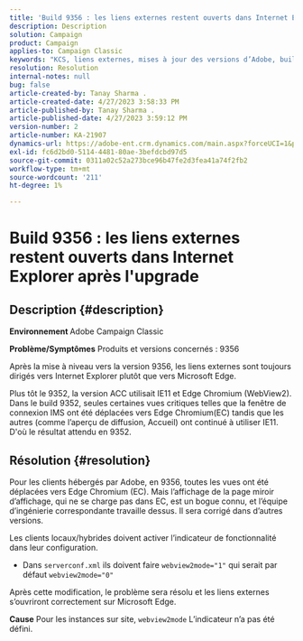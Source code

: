 ```yaml
---
title: 'Build 9356 : les liens externes restent ouverts dans Internet Explorer après la mise à niveau'
description: Description
solution: Campaign
product: Campaign
applies-to: Campaign Classic
keywords: "KCS, liens externes, mises à jour des versions d’Adobe, build 9356, Adobe Build Updates"
resolution: Resolution
internal-notes: null
bug: false
article-created-by: Tanay Sharma .
article-created-date: 4/27/2023 3:58:33 PM
article-published-by: Tanay Sharma .
article-published-date: 4/27/2023 3:59:12 PM
version-number: 2
article-number: KA-21907
dynamics-url: https://adobe-ent.crm.dynamics.com/main.aspx?forceUCI=1&pagetype=entityrecord&etn=knowledgearticle&id=d3937e56-14e5-ed11-a7c7-6045bd0061cb
exl-id: fc6d2bd0-5114-4481-80ae-3befdcbd97d5
source-git-commit: 0311a02c52a273bce96b47fe2d3fea41a74f2fb2
workflow-type: tm+mt
source-wordcount: '211'
ht-degree: 1%

---
```


# Build 9356 : les liens externes restent ouverts dans Internet Explorer après l&#39;upgrade

## Description {#description}

<b>Environnement </b>
Adobe Campaign Classic

<b>Problème/Symptômes</b>
Produits et versions concernés : 9356

Après la mise à niveau vers la version 9356, les liens externes sont toujours dirigés vers Internet Explorer plutôt que vers Microsoft Edge.

Plus tôt le 9352, la version ACC utilisait IE11 et Edge Chromium (WebView2). Dans le build 9352, seules certaines vues critiques telles que la fenêtre de connexion IMS ont été déplacées vers Edge Chromium(EC) tandis que les autres (comme l’aperçu de diffusion, Accueil) ont continué à utiliser IE11. D&#39;où le résultat attendu en 9352.




## Résolution {#resolution}


Pour les clients hébergés par Adobe, en 9356, toutes les vues ont été déplacées vers Edge Chromium (EC). Mais l’affichage de la page miroir d’affichage, qui ne se charge pas dans EC, est un bogue connu, et l’équipe d’ingénierie correspondante travaille dessus. Il sera corrigé dans d’autres versions.

Les clients locaux/hybrides doivent activer l’indicateur de fonctionnalité dans leur configuration.

- Dans `serverconf.xml` ils doivent faire `webview2mode="1"` qui serait par défaut `webview2mode="0"`


Après cette modification, le problème sera résolu et les liens externes s’ouvriront correctement sur Microsoft Edge.

<b>Cause</b>
Pour les instances sur site, `webview2mode` L’indicateur n’a pas été défini.
